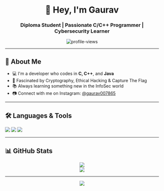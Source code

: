 <!-- README.md -->

<h1 align="center">🚀 Hey, I'm Gaurav</h1>
<h3 align="center">Diploma Student | Passionate C/C++ Programmer | Cybersecurity Learner</h3>

<p align="center">
  <img src="https://komarev.com/ghpvc/?username=gaurav007865&label=Profile%20Views&color=0e75b6&style=flat" alt="profile-views" />
</p>

<hr>

<!-- About Me -->
<h2>🧠 About Me</h2>
<ul>
  <li>💻 I'm a developer who codes in <strong>C, C++</strong>, and <strong>Java</strong></li>
  <li>🔐 Fascinated by Cryptography, Ethical Hacking & Capture The Flag</li>
  <li>📚 Always learning something new in the InfoSec world</li>
  <li>📷 Connect with me on Instagram: <a href="https://www.instagram.com/gaurav007865?igsh=MWdtN2drOHpxOTFqcg==" target="_blank">@gaurav007865</a></li>
</ul>

<hr>

<!-- Languages & Tools -->
<h2>🛠️ Languages & Tools</h2>
<p>
  <img src="https://img.shields.io/badge/C-00599C?style=for-the-badge&logo=c&logoColor=white" />
  <img src="https://img.shields.io/badge/C++-00599C?style=for-the-badge&logo=c%2B%2B&logoColor=white" />
  <img src="https://img.shields.io/badge/Java-007396?style=for-the-badge&logo=java&logoColor=white" />
  
</p>

<hr>

<!-- GitHub Stats -->
<h2>📊 GitHub Stats</h2>
<p align="center">
  <img src="https://github-readme-stats.vercel.app/api?username=gaurav007865&show_icons=true&theme=dark&hide_border=true" />
  <br />
  <img src="https://github-readme-streak-stats.herokuapp.com/?user=gaurav007865&theme=dark&hide_border=true" />
</p>

<hr>

<!-- Footer Typing Effect -->
<p align="center">
  <img src="https://readme-typing-svg.herokuapp.com?font=Fira+Code&size=22&pause=1000&color=00F5FF&center=true&vCenter=true&width=500&lines=Hello+World+🌍;C%2FC%2B%2B+Dev+with+Cyber+Vision+💻;Follow+@gaurav007865+on+Instagram+📷;Keep+Learning%2C+Keep+Building+🚀" />
</p>
